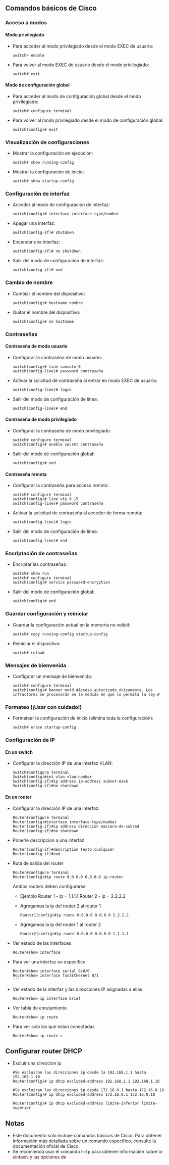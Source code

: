 ## Comandos básicos de Cisco

### Acceso a modos

#### Modo privilegiado

- Para acceder al modo privilegiado desde el modo EXEC de usuario:
    ```
    switch> enable
    ```

- Para volver al modo EXEC de usuario desde el modo privilegiado:
    ```
    switch# exit
    ```

#### Modo de configuración global

- Para acceder al modo de configuración global desde el modo privilegiado:
    ```
    switch# configure terminal
    ```

- Para volver al modo privilegiado desde el modo de configuración global:
    ```
    switch(config)# exit
    ```

### Visualización de configuraciones

- Mostrar la configuración en ejecución:
    ```
    switch# show running-config
    ```

- Mostrar la configuración de inicio:
    ```
    switch# show startup-config
    ```

### Configuración de interfaz

- Acceder al modo de configuración de interfaz:
    ```
    switch(config)# interface interface-type/number
    ```

- Apagar una interfaz:
    ```
    switch(config-if)# shutdown
    ```

- Encender una interfaz:
    ```
    switch(config-if)# no shutdown
    ```

- Salir del modo de configuración de interfaz:
    ```
    switch(config-if)# end
    ```

### Cambio de nombre

- Cambiar el nombre del dispositivo:
    ```
    switch(config)# hostname nombre
    ```

- Quitar el nombre del dispositivo:
    ```
    switch(config)# no hostname
    ```

### Contraseñas

#### Contraseña de modo usuario

- Configurar la contraseña de modo usuario:
    ```
    switch(config)# line console 0
    switch(config-line)# password contraseña
    ```

- Activar la solicitud de contraseña al entrar en modo EXEC de usuario:
    ```
    switch(config-line)# login
    ```

- Salir del modo de configuración de línea:
    ```
    switch(config-line)# end
    ```

#### Contraseña de modo privilegiado

- Configurar la contraseña de modo privilegiado:
    ```
    switch# configure terminal
    switch(config)# enable secret contraseña
    ```

- Salir del modo de configuración global:
    ```
    switch(config)# end
    ```

#### Contraseña remota

- Configurar la contraseña para acceso remoto:
    ```
    switch# configure terminal
    switch(config)# line vty 0 15
    switch(config-line)# password contraseña
    ```

- Activar la solicitud de contraseña al acceder de forma remota:
    ```
    switch(config-line)# login
    ```

- Salir del modo de configuración de línea:
    ```
    switch(config-line)# end
    ```

### Encriptación de contraseñas

- Encriptar las contraseñas:
    ```
    switch# show run
    switch# configure terminal
    switch(config)# service password-encryption
    ```

- Salir del modo de configuración global:
    ```
    switch(config)# end
    ```

### Guardar configuración y reiniciar

- Guardar la configuración actual en la memoria no volátil:
    ```
    switch# copy running-config startup-config
    ```

- Reiniciar el dispositivo:
    ```
    switch# reload
    ```

### Mensajes de bienvenida

- Configurar un mensaje de bienvenida:
    ```
    switch# configure terminal
    switch(config)# banner motd #Acceso autorizado únicamente. Los infractores se procesarán en la medida en que lo permita la ley.#
    ```

### Formateo (¡Usar con cuidado!)

- Formatear la configuración de inicio (elimina toda la configuración):
    ```
    switch# erase startup-config
    ```

### Configuración de IP

#### En un switch

- Configurar la dirección IP de una interfaz VLAN:
    ```
    Switch#configure terminal
    Switch(config)#int vlan vlan-number
    Switch(config-if)#ip address ip-address subnet-mask
    Switch(config-if)#no shutdown
    ```

#### En un router

- Configurar la dirección IP de una interfaz:
    ```
    Router#configure terminal
    Router(config)#interface interface-type/number
    Router(config-if)#ip address direccion mascara-de-subred
    Router(config-if)#no shutdown
    ```
- Ponerle descripcion a una interfaz
    ```
    Router(config-if)#description Texto cualquier
    Router(config-if)#end
    ```
- Ruta de salida del router
    ```
    Router#configure terminal
    Router(config)#ip route 0.0.0.0 0.0.0.0 ip-router 
    ```
    Ambos routers deben configurarse
    - Ejemplo
      Router 1 - ip = 1.1.1.1
      Router 2 - ip = 2.2.2.2
  
    - Agregamos la ip del router 2 al router 1
        ```
        Router1(config)#ip route 0.0.0.0 0.0.0.0 2.2.2.2 
        ```
    - Agregamos la ip del router 1 al router 2
        ```
        Router2(config)#ip route 0.0.0.0 0.0.0.0 1.1.1.1 
        ```
- Ver estado de las interfaces
    ```
    Router#show interface
    ```
- Para ver una interfaz en especifico
    ```
    Router#show interface serial 0/0/0
    Router#show interface fastEthernet 0/1
    ´´´
- Ver estado de la interfaz y las direcciones IP asignadas a ellas
    ```
    Router#show ip interface brief
    ```
- Ver tabla de enrutamiento
    ```
    Router#show ip route
    ```
- Para ver solo las que estan conectadas
    ```
    Router#show ip route c
    ```
## Configurar router DHCP
- Excluir una direccion ip
  ```
  #Se excluiran las direcciones ip desde la 192.168.1.1 hasta 192.168.1.10
  Router(config)# ip dhcp excluded-address 192.168.1.1 192.168.1.10

  #Se excluiran las direcciones ip desde 172.16.0.1 hasta 172.16.0.10
  Router(config)# ip dhcp excluded-address 172.16.0.1 172.16.0.10

  Router(config)# ip dhcp excluded-address limite-inferior limite-superior
  ```

## Notas

- Este documento solo incluye comandos básicos de Cisco. Para obtener información más detallada sobre un comando específico, consulte la documentación oficial de Cisco.
- Se recomienda usar el comando `help` para obtener información sobre la sintaxis y las opciones de
